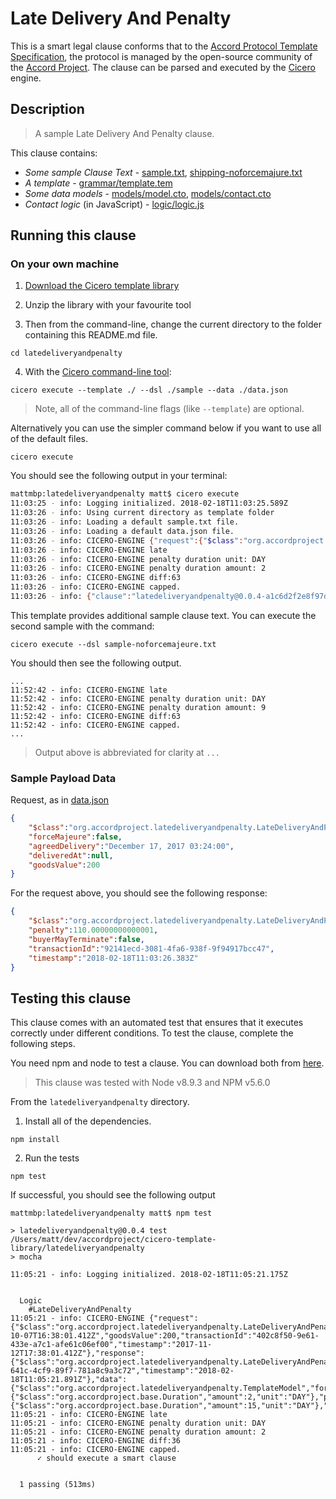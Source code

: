 
# Late Delivery And Penalty

This is a smart legal clause conforms that to the [Accord Protocol Template Specification](https://docs.google.com/document/d/1UacA_r2KGcBA2D4voDgGE8jqid-Uh4Dt09AE-shBKR0), the protocol is managed by the open-source community of the [Accord Project](https://accordproject.org). The clause can be parsed and executed by the [Cicero](https://github.com/accordproject/cicero) engine.

## Description

> A sample Late Delivery And Penalty clause.

This clause contains:
- *Some sample Clause Text* - [sample.txt](sample.txt), [shipping-noforcemajure.txt](sample-noforcemajure.txt)
- *A template* - [grammar/template.tem](grammar/template.tem)
- *Some data models* - [models/model.cto](models/model.cto), [models/contact.cto](models/contact.cto)
- *Contact logic* (in JavaScript) - [logic/logic.js](lib/logic.js)

## Running this clause

### On your own machine

1. [Download the Cicero template library](https://github.com/accordproject/cicero-template-library/archive/master.zip)

2. Unzip the library with your favourite tool

3. Then from the command-line, change the current directory to the folder containing this README.md file.
```
cd latedeliveryandpenalty
```
4. With the [Cicero command-line tool](https://github.com/accordproject/cicero#installation):
```
cicero execute --template ./ --dsl ./sample --data ./data.json
```
> Note, all of the command-line flags (like `--template`) are optional.

Alternatively you can use the simpler command below if you want to use all of the default files.
```
cicero execute
```

You should see the following output in your terminal:
```bash
mattmbp:latedeliveryandpenalty matt$ cicero execute
11:03:25 - info: Logging initialized. 2018-02-18T11:03:25.589Z
11:03:26 - info: Using current directory as template folder
11:03:26 - info: Loading a default sample.txt file.
11:03:26 - info: Loading a default data.json file.
11:03:26 - info: CICERO-ENGINE {"request":{"$class":"org.accordproject.latedeliveryandpenalty.LateDeliveryAndPenaltyRequest","forceMajeure":false,"agreedDelivery":"2017-12-17T03:24:00.000Z","goodsValue":200,"transactionId":"2ca8c17c-1e02-4e65-af7f-0b06b8376049","timestamp":"2018-02-18T11:03:26.372Z"},"response":{"$class":"org.accordproject.latedeliveryandpenalty.LateDeliveryAndPenaltyResponse","transactionId":"92141ecd-3081-4fa6-938f-9f94917bcc47","timestamp":"2018-02-18T11:03:26.383Z"},"data":{"$class":"org.accordproject.latedeliveryandpenalty.TemplateModel","forceMajeure":true,"penaltyDuration":{"$class":"org.accordproject.base.Duration","amount":2,"unit":"DAY"},"penaltyPercentage":10.5,"capPercentage":55,"termination":{"$class":"org.accordproject.base.Duration","amount":15,"unit":"DAY"},"fractionalPart":"DAY"}}
11:03:26 - info: CICERO-ENGINE late
11:03:26 - info: CICERO-ENGINE penalty duration unit: DAY
11:03:26 - info: CICERO-ENGINE penalty duration amount: 2
11:03:26 - info: CICERO-ENGINE diff:63
11:03:26 - info: CICERO-ENGINE capped.
11:03:26 - info: {"clause":"latedeliveryandpenalty@0.0.4-a1c6d2f2e8f97d23244f73f21d67ffdac326b6f33425d56cef9f02a0177b5c0d","request":{"$class":"org.accordproject.latedeliveryandpenalty.LateDeliveryAndPenaltyRequest","forceMajeure":false,"agreedDelivery":"December 17, 2017 03:24:00","deliveredAt":null,"goodsValue":200},"response":{"$class":"org.accordproject.latedeliveryandpenalty.LateDeliveryAndPenaltyResponse","penalty":110.00000000000001,"buyerMayTerminate":false,"transactionId":"92141ecd-3081-4fa6-938f-9f94917bcc47","timestamp":"2018-02-18T11:03:26.383Z"}}
```

This template provides additional sample clause text. You can execute the second sample with the command:
```
cicero execute --dsl sample-noforcemajeure.txt 
```
You should then see the following output.
```
...
11:52:42 - info: CICERO-ENGINE late
11:52:42 - info: CICERO-ENGINE penalty duration unit: DAY
11:52:42 - info: CICERO-ENGINE penalty duration amount: 9
11:52:42 - info: CICERO-ENGINE diff:63
11:52:42 - info: CICERO-ENGINE capped.
...
```
> Output above is abbreviated for clarity at `...`

### Sample Payload Data


Request, as in [data.json](https://github.com/accordproject/cicero-template-library/blob/master/latedeliveryandpenalty/data.json)
```json
{
    "$class":"org.accordproject.latedeliveryandpenalty.LateDeliveryAndPenaltyRequest",
    "forceMajeure":false,
    "agreedDelivery":"December 17, 2017 03:24:00",
    "deliveredAt":null,
    "goodsValue":200
}
```

For the request above, you should see the following response:
```json
{
    "$class":"org.accordproject.latedeliveryandpenalty.LateDeliveryAndPenaltyResponse",
    "penalty":110.00000000000001,
    "buyerMayTerminate":false,
    "transactionId":"92141ecd-3081-4fa6-938f-9f94917bcc47",
    "timestamp":"2018-02-18T11:03:26.383Z"
}
```


## Testing this clause

This clause comes with an automated test that ensures that it executes correctly under different conditions. To test the clause, complete the following steps.

You need npm and node to test a clause. You can download both from [here](https://nodejs.org/).

> This clause was tested with Node v8.9.3 and NPM v5.6.0

From the `latedeliveryandpenalty` directory.

1. Install all of the dependencies.
```
npm install
```

2. Run the tests
```
npm test
```
If successful, you should see the following output
```
mattmbp:latedeliveryandpenalty matt$ npm test

> latedeliveryandpenalty@0.0.4 test /Users/matt/dev/accordproject/cicero-template-library/latedeliveryandpenalty
> mocha

11:05:21 - info: Logging initialized. 2018-02-18T11:05:21.175Z


  Logic
    #LateDeliveryAndPenalty
11:05:21 - info: CICERO-ENGINE {"request":{"$class":"org.accordproject.latedeliveryandpenalty.LateDeliveryAndPenaltyRequest","forceMajeure":false,"agreedDelivery":"2017-10-07T16:38:01.412Z","goodsValue":200,"transactionId":"402c8f50-9e61-433e-a7c1-afe61c06ef00","timestamp":"2017-11-12T17:38:01.412Z"},"response":{"$class":"org.accordproject.latedeliveryandpenalty.LateDeliveryAndPenaltyResponse","transactionId":"c0938cdb-641c-4cf9-89f7-781a8c9a3c72","timestamp":"2018-02-18T11:05:21.891Z"},"data":{"$class":"org.accordproject.latedeliveryandpenalty.TemplateModel","forceMajeure":true,"penaltyDuration":{"$class":"org.accordproject.base.Duration","amount":2,"unit":"DAY"},"penaltyPercentage":10.5,"capPercentage":55,"termination":{"$class":"org.accordproject.base.Duration","amount":15,"unit":"DAY"},"fractionalPart":"DAY"}}
11:05:21 - info: CICERO-ENGINE late
11:05:21 - info: CICERO-ENGINE penalty duration unit: DAY
11:05:21 - info: CICERO-ENGINE penalty duration amount: 2
11:05:21 - info: CICERO-ENGINE diff:36
11:05:21 - info: CICERO-ENGINE capped.
      ✓ should execute a smart clause


  1 passing (513ms)

```
